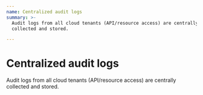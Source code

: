 ```yaml
---
name: Centralized audit logs
summary: >-
  Audit logs from all cloud tenants (API/resource access) are centrally
  collected and stored. 

---
```


# Centralized audit logs

Audit logs from all cloud tenants (API/resource access) are centrally collected and stored. 


